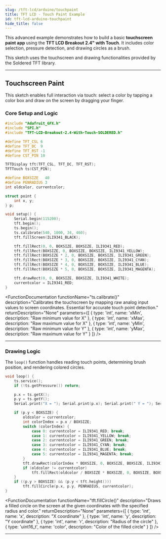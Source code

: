 ```yaml
---
slug: /tft-lcd/arduino/touchpaint
title: TFT LCD - Touch Paint Example
id: tft-lcd-arduino-touchpaint
hide_title: false
---
```


This advanced example demonstrates how to build a basic **touchscreen paint app** using the **TFT LCD Breakout 2.4" with Touch**. It includes color selection, pressure detection, and drawing circles as a brush.

<InfoBox>This sketch uses the touchscreen and drawing functionalities provided by the Soldered TFT library.</InfoBox>

---

## Touchscreen Paint

This sketch enables full interaction via touch: select a color by tapping a color box and draw on the screen by dragging your finger.

### Core Setup and Logic

```cpp
#include "Adafruit_GFX.h"
#include "SPI.h"
#include "TFT-LCD-Breakout-2.4-With-Touch-SOLDERED.h"

#define TFT_CSL 6
#define TFT_DC  9
#define TFT_RST -1
#define CST_PIN 10

TFTDisplay tft(TFT_CSL, TFT_DC, TFT_RST);
TFTTouch ts(CST_PIN);

#define BOXSIZE   40
#define PENRADIUS 3
int oldcolor, currentcolor;

struct point {
    int x, y;
} p;

void setup() {
    Serial.begin(115200);
    tft.begin();
    ts.begin();
    ts.calibrate(540, 1000, 34, 460);
    tft.fillScreen(ILI9341_BLACK);

    tft.fillRect(0, 0, BOXSIZE, BOXSIZE, ILI9341_RED);
    tft.fillRect(BOXSIZE, 0, BOXSIZE, BOXSIZE, ILI9341_YELLOW);
    tft.fillRect(BOXSIZE * 2, 0, BOXSIZE, BOXSIZE, ILI9341_GREEN);
    tft.fillRect(BOXSIZE * 3, 0, BOXSIZE, BOXSIZE, ILI9341_CYAN);
    tft.fillRect(BOXSIZE * 4, 0, BOXSIZE, BOXSIZE, ILI9341_BLUE);
    tft.fillRect(BOXSIZE * 5, 0, BOXSIZE, BOXSIZE, ILI9341_MAGENTA);

    tft.drawRect(0, 0, BOXSIZE, BOXSIZE, ILI9341_WHITE);
    currentcolor = ILI9341_RED;
}
```

<FunctionDocumentation
  functionName="ts.calibrate()"
  description="Calibrates the touchscreen by mapping raw analog input values to screen coordinates. Essential for accurate touch point detection."
  returnDescription="None"
  parameters={[
    { type: 'int', name: 'xMin', description: "Raw minimum value for X" },
    { type: 'int', name: 'xMax', description: "Raw maximum value for X" },
    { type: 'int', name: 'yMin', description: "Raw minimum value for Y" },
    { type: 'int', name: 'yMax', description: "Raw maximum value for Y" }
  ]}
/>

---

### Drawing Logic

The `loop()` function handles reading touch points, determining brush position, and rendering colored circles.

```cpp
void loop() {
    ts.service();
    if (!ts.getPressure()) return;

    p.x = ts.getX();
    p.y = ts.getY();
    Serial.print("X = "); Serial.print(p.x); Serial.print("	Y = "); Serial.println(p.y);

    if (p.y < BOXSIZE) {
        oldcolor = currentcolor;
        int colorIndex = p.x / BOXSIZE;
        switch (colorIndex) {
            case 0: currentcolor = ILI9341_RED; break;
            case 1: currentcolor = ILI9341_YELLOW; break;
            case 2: currentcolor = ILI9341_GREEN; break;
            case 3: currentcolor = ILI9341_CYAN; break;
            case 4: currentcolor = ILI9341_BLUE; break;
            case 5: currentcolor = ILI9341_MAGENTA; break;
        }
        tft.drawRect(colorIndex * BOXSIZE, 0, BOXSIZE, BOXSIZE, ILI9341_WHITE);
        if (oldcolor != currentcolor)
            tft.fillRect(oldcolor / BOXSIZE * BOXSIZE, 0, BOXSIZE, BOXSIZE, oldcolor);
    }
    if ((p.y > BOXSIZE) && (p.y < tft.height()))
        tft.fillCircle(p.x, p.y, PENRADIUS, currentcolor);
}
```

<FunctionDocumentation
  functionName="ts.getX() / ts.getY()"
  description="Returns the last X or Y coordinate from the touchscreen input after mapping and calibration."
  returnDescription="int — Coordinate value in screen pixels."
  parameters={[]}
/>

<FunctionDocumentation
  functionName="tft.fillCircle()"
  description="Draws a filled circle on the screen at the given coordinates with the specified radius and color."
  returnDescription="None"
  parameters={[
    { type: 'int', name: 'x', description: "X coordinate" },
    { type: 'int', name: 'y', description: "Y coordinate" },
    { type: 'int', name: 'r', description: "Radius of the circle" },
    { type: 'uint16_t', name: 'color', description: "Color of the filled circle" }
  ]}
/>

---

<QuickLink 
  title="TouchPaint.ino" 
  description="Paint on the screen using your finger with full color selection and circle brush." 
  url="https://github.com/SolderedElectronics/Soldered-TFT-LCD-Breakout-2.4-With-Touch-Arduino-Library/blob/main/examples/TouchPaint/TouchPaint.ino" 
/>